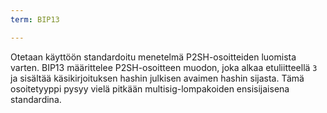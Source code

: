 ```yaml
---
term: BIP13

---
```

Otetaan käyttöön standardoitu menetelmä P2SH-osoitteiden luomista varten. BIP13 määrittelee P2SH-osoitteen muodon, joka alkaa etuliitteellä `3` ja sisältää käsikirjoituksen hashin julkisen avaimen hashin sijasta. Tämä osoitetyyppi pysyy vielä pitkään multisig-lompakoiden ensisijaisena standardina.